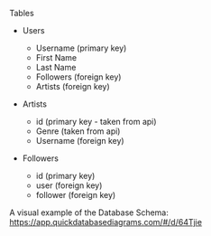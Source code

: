 Tables
- Users
    - Username (primary key)
    - First Name
    - Last Name
    - Followers (foreign key)
    - Artists (foreign key)

- Artists
    - id (primary key - taken from api)
    - Genre (taken from api)
    - Username (foreign key)



- Followers
    - id (primary key)
    - user (foreign key)
    - follower (foreign key)


A visual example of the Database Schema: https://app.quickdatabasediagrams.com/#/d/64Tjie

